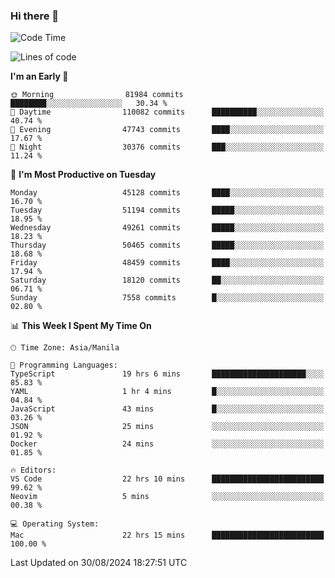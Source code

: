 ### Hi there 👋

<!--START_SECTION:waka-->
![Code Time](http://img.shields.io/badge/Code%20Time-5%2C492%20hrs%2044%20mins-blue)

![Lines of code](https://img.shields.io/badge/From%20Hello%20World%20I%27ve%20Written-119.2%20million%20lines%20of%20code-blue)

**I'm an Early 🐤** 

```text
🌞 Morning                81984 commits       ████████░░░░░░░░░░░░░░░░░   30.34 % 
🌆 Daytime                110082 commits      ██████████░░░░░░░░░░░░░░░   40.74 % 
🌃 Evening                47743 commits       ████░░░░░░░░░░░░░░░░░░░░░   17.67 % 
🌙 Night                  30376 commits       ███░░░░░░░░░░░░░░░░░░░░░░   11.24 % 
```
📅 **I'm Most Productive on Tuesday** 

```text
Monday                   45128 commits       ████░░░░░░░░░░░░░░░░░░░░░   16.70 % 
Tuesday                  51194 commits       █████░░░░░░░░░░░░░░░░░░░░   18.95 % 
Wednesday                49261 commits       █████░░░░░░░░░░░░░░░░░░░░   18.23 % 
Thursday                 50465 commits       █████░░░░░░░░░░░░░░░░░░░░   18.68 % 
Friday                   48459 commits       ████░░░░░░░░░░░░░░░░░░░░░   17.94 % 
Saturday                 18120 commits       ██░░░░░░░░░░░░░░░░░░░░░░░   06.71 % 
Sunday                   7558 commits        █░░░░░░░░░░░░░░░░░░░░░░░░   02.80 % 
```


📊 **This Week I Spent My Time On** 

```text
🕑︎ Time Zone: Asia/Manila

💬 Programming Languages: 
TypeScript               19 hrs 6 mins       █████████████████████░░░░   85.83 % 
YAML                     1 hr 4 mins         █░░░░░░░░░░░░░░░░░░░░░░░░   04.84 % 
JavaScript               43 mins             █░░░░░░░░░░░░░░░░░░░░░░░░   03.26 % 
JSON                     25 mins             ░░░░░░░░░░░░░░░░░░░░░░░░░   01.92 % 
Docker                   24 mins             ░░░░░░░░░░░░░░░░░░░░░░░░░   01.85 % 

🔥 Editors: 
VS Code                  22 hrs 10 mins      █████████████████████████   99.62 % 
Neovim                   5 mins              ░░░░░░░░░░░░░░░░░░░░░░░░░   00.38 % 

💻 Operating System: 
Mac                      22 hrs 15 mins      █████████████████████████   100.00 % 
```


 Last Updated on 30/08/2024 18:27:51 UTC
<!--END_SECTION:waka-->


<!--
**rad182/rad182** is a ✨ _special_ ✨ repository because its `README.md` (this file) appears on your GitHub profile.

Here are some ideas to get you started:

- 🔭 I’m currently working on ...
- 🌱 I’m currently learning ...
- 👯 I’m looking to collaborate on ...
- 🤔 I’m looking for help with ...
- 💬 Ask me about ...
- 📫 How to reach me: ...
- 😄 Pronouns: ...
- ⚡ Fun fact: ...
-->
